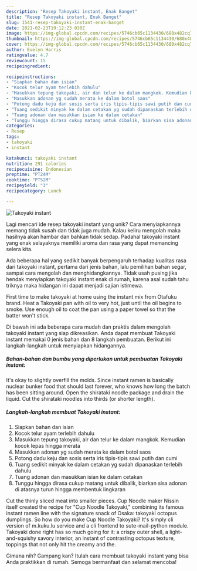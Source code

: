 ```yaml
---
description: "Resep Takoyaki instant, Enak Banget"
title: "Resep Takoyaki instant, Enak Banget"
slug: 1541-resep-takoyaki-instant-enak-banget
date: 2021-02-23T19:12:23.030Z
image: https://img-global.cpcdn.com/recipes/5746cb65c1134430/680x482cq70/takoyaki-instant-foto-resep-utama.jpg
thumbnail: https://img-global.cpcdn.com/recipes/5746cb65c1134430/680x482cq70/takoyaki-instant-foto-resep-utama.jpg
cover: https://img-global.cpcdn.com/recipes/5746cb65c1134430/680x482cq70/takoyaki-instant-foto-resep-utama.jpg
author: Evelyn Harris
ratingvalue: 4.7
reviewcount: 15
recipeingredient:

recipeinstructions:
- "Siapkan bahan dan isian"
- "Kocok telur ayam terlebih dahulu"
- "Masukkan tepung takoyaki, air dan telur ke dalam mangkok. Kemudian kocok lepas hingga merata"
- "Masukkan adonan yg sudah merata ke dalam botol saos"
- "Potong dadu keju dan sosis serta iris tipis-tipis sawi putih dan cumi"
- "Tuang sedikit minyak ke dalam cetakan yg sudah dipanaskan terlebih dahulu"
- "Tuang adonan dan masukkan isian ke dalam cetakan"
- "Tunggu hingga dirasa cukup matang untuk dibalik, biarkan sisa adonan di atasnya turun hingga membentuk lingkaran"
categories:
- Resep
tags:
- takoyaki
- instant

katakunci: takoyaki instant 
nutrition: 291 calories
recipecuisine: Indonesian
preptime: "PT24M"
cooktime: "PT52M"
recipeyield: "3"
recipecategory: Lunch

---
```



![Takoyaki instant](https://img-global.cpcdn.com/recipes/5746cb65c1134430/680x482cq70/takoyaki-instant-foto-resep-utama.jpg)

Lagi mencari ide resep takoyaki instant yang unik? Cara menyiapkannya memang tidak susah dan tidak juga mudah. Kalau keliru mengolah maka hasilnya akan hambar dan bahkan tidak sedap. Padahal takoyaki instant yang enak selayaknya memiliki aroma dan rasa yang dapat memancing selera kita.

Ada beberapa hal yang sedikit banyak berpengaruh terhadap kualitas rasa dari takoyaki instant, pertama dari jenis bahan, lalu pemilihan bahan segar, sampai cara mengolah dan menghidangkannya. Tidak usah pusing jika hendak menyiapkan takoyaki instant enak di rumah, karena asal sudah tahu triknya maka hidangan ini dapat menjadi sajian istimewa.

First time to make takoyaki at home using the instant mix from Otafuku brand. Heat a Takoyaki pan with oil to very hot, just until the oil begins to smoke. Use enough oil to coat the pan using a paper towel so that the batter won&#39;t stick.


Di bawah ini ada beberapa cara mudah dan praktis dalam mengolah takoyaki instant yang siap dikreasikan. Anda dapat membuat Takoyaki instant memakai 0 jenis bahan dan 8 langkah pembuatan. Berikut ini langkah-langkah untuk menyiapkan hidangannya.

<!--inarticleads1-->

##### Bahan-bahan dan bumbu yang diperlukan untuk pembuatan Takoyaki instant:



It&#39;s okay to slightly overfill the molds. Since instant ramen is basically nuclear bunker food that should last forever, who knows how long the batch has been sitting around. Open the shirataki noodle package and drain the liquid. Cut the shirataki noodles into thirds (or shorter length). 

<!--inarticleads2-->

##### Langkah-langkah membuat Takoyaki instant:

1. Siapkan bahan dan isian
1. Kocok telur ayam terlebih dahulu
1. Masukkan tepung takoyaki, air dan telur ke dalam mangkok. Kemudian kocok lepas hingga merata
1. Masukkan adonan yg sudah merata ke dalam botol saos
1. Potong dadu keju dan sosis serta iris tipis-tipis sawi putih dan cumi
1. Tuang sedikit minyak ke dalam cetakan yg sudah dipanaskan terlebih dahulu
1. Tuang adonan dan masukkan isian ke dalam cetakan
1. Tunggu hingga dirasa cukup matang untuk dibalik, biarkan sisa adonan di atasnya turun hingga membentuk lingkaran


Cut the thinly sliced meat into smaller pieces. Cup Noodle maker Nissin itself created the recipe for &#34;Cup Noodle Takoyaki,&#34; combining its famous instant ramen line with the signature snack of Osaka: takoyaki octopus dumplings. So how do you make Cup Noodle Takoyaki? It&#39;s simply cli version of m.kuku.lu service and a cli frontend to sute-mail-python module. Takoyaki done right has so much going for it: a crispy outer shell, a light-and-squishy savory interior, an instant of contrasting octopus texture, toppings that not only hit the creamy and the. 

Gimana nih? Gampang kan? Itulah cara membuat takoyaki instant yang bisa Anda praktikkan di rumah. Semoga bermanfaat dan selamat mencoba!
